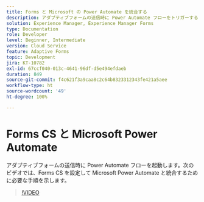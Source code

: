 ```yaml
---
title: Forms と Microsoft の Power Automate を統合する
description: アダプティブフォームの送信時に Power Automate フローをトリガーする
solution: Experience Manager, Experience Manager Forms
type: Documentation
role: Developer
level: Beginner, Intermediate
version: Cloud Service
feature: Adaptive Forms
topic: Development
jira: KT-10782
exl-id: 67ccf040-013c-4641-96df-d5e494efdaeb
duration: 849
source-git-commit: f4c621f3a9caa8c2c64b8323312343fe421a5aee
workflow-type: ht
source-wordcount: '49'
ht-degree: 100%

---
```


# Forms CS と Microsoft Power Automate

アダプティブフォームの送信時に Power Automate フローを起動します。次のビデオでは、Forms CS を設定して Microsoft Power Automate と統合するために必要な手順を示します。

>[!VIDEO](https://video.tv.adobe.com/v/345675?quality=12&learn=on)
